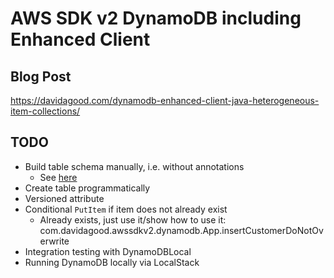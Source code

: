 # AWS SDK v2 DynamoDB including Enhanced Client

## Blog Post

https://davidagood.com/dynamodb-enhanced-client-java-heterogeneous-item-collections/

## TODO

- Build table schema manually, i.e. without annotations
  - See [here](https://github.com/aws/aws-sdk-java-v2/tree/master/services-custom/dynamodb-enhanced#initialization)
- Create table programmatically
- Versioned attribute
- Conditional `PutItem` if item does not already exist
  - Already exists, just use it/show how to use it: com.davidagood.awssdkv2.dynamodb.App.insertCustomerDoNotOverwrite
- Integration testing with DynamoDBLocal
- Running DynamoDB locally via LocalStack